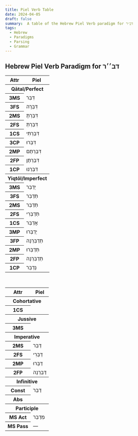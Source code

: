 ```yaml
---
title: Piel Verb Table
date: 2024-04-05
draft: false
summary:  A table of the Hebrew Piel Verb paradigm for דב׳׳ר
tags:
  - Hebrew
  - Paradigms
  - Parsing
  - Grammar
---
```

## Hebrew Piel Verb Paradigm for <span class="hebrew">דב׳׳ר</span>

<print-section>

<table>
  <!-- Table Headers -->
  <tr>
    <th>Attr</th>
    <th class="hebrew_column">Piel</th>
  </tr>

  <th colspan="2">Qātal/<wbr>Perfect</th>
  <tr>
    <!-- Attribute -->
    <th>3MS</th>
    <!-- Piel -->
    <td class="hebrew">דִּבֵּר</td>
  </tr>
  <tr>
    <!-- Attribute -->
    <th>3FS</th>
    <!-- Piel -->
    <td class="hebrew">דִּבְּרָה</td>
  </tr>
  <tr>
    <!-- Attribute -->
    <th>2MS</th>
    <!-- Piel -->
    <td class="hebrew">דִּבַּרְתָּ</td>
  </tr>
  <tr>
    <!-- Attribute -->
    <th>2FS</th>
    <!-- Piel -->
    <td class="hebrew">דִּבַּרְתְּ</td>
  </tr>
  <tr>
    <!-- Attribute -->
    <th>1CS</th>
    <!-- Piel -->
    <td class="hebrew">דִּבַּרְתִּי</td>
  </tr>
  <tr>
    <!-- Attribute -->
    <th>3CP</th>
    <!-- Piel -->
    <td class="hebrew">דִּבְּרוּ</td>
  </tr>
  <tr>
    <!-- Attribute -->
    <th>2MP</th>
    <!-- Piel -->
    <td class="hebrew">דִּבַּרְתֶּם</td>
  </tr>
  <tr>
    <!-- Attribute -->
    <th>2FP</th>
    <!-- Piel -->
    <td class="hebrew">דִּבַּרְתֶּן</td>
  </tr>
  <tr>
    <!-- Attribute -->
    <th>1CP</th>
    <!-- Piel -->
    <td class="hebrew">דִּבַּרְנוּ</td>
  </tr>

  <th colspan="2">Yiqtōl/<wbr>Imperfect</th>
  <tr>
    <!-- Attribute -->
    <th>3MS</th>
    <!-- Piel -->
    <td class="hebrew">יְדַבֵּר</td>
  </tr>
  <tr>
    <!-- Attribute -->
    <th>3FS</th>
    <!-- Piel -->
    <td class="hebrew">תְּדַבֵּר</td>
  </tr>
  <tr>
    <!-- Attribute -->
    <th>2MS</th>
    <!-- Piel -->
    <td class="hebrew">תְּדַבֵּר</td>
  </tr>
  <tr>
    <!-- Attribute -->
    <th>2FS</th>
    <!-- Piel -->
    <td class="hebrew">תְּדַבְּרִי</td>
  </tr>
  <tr>
    <!-- Attribute -->
    <th>1CS</th>
    <!-- Piel -->
    <td class="hebrew">אֲדַבֵּר</td>
  </tr>
  <tr>
    <!-- Attribute -->
    <th>3MP</th>
    <!-- Piel -->
    <td class="hebrew">יְדַבְּרוּ</td>
  </tr>
  <tr>
    <!-- Attribute -->
    <th>3FP</th>
    <!-- Piel -->
    <td class="hebrew">תְּדַבֵּרְנָה</td>
  </tr>
  <tr>
    <!-- Attribute -->
    <th>2MP</th>
    <!-- Piel -->
    <td class="hebrew">תְּדַבְּרוּ</td>
  </tr>
  <tr>
    <!-- Attribute -->
    <th>2FP</th>
    <!-- Piel -->
    <td class="hebrew">תְּדַבֵּרְנָה</td>
  </tr>
  <tr>
    <!-- Attribute -->
    <th>1CP</th>
    <!-- Piel -->
    <td class="hebrew">נְדַבֵּר</td>
  </tr>
</table>
<br />

<table class="new-page">
  <!-- Table Headers -->
  <tr>
    <th>Attr</th>
    <th class="hebrew_column">Piel</th>
  </tr>
  <th colspan="2">Cohortative</th>
  <tr>
    <!-- Attribute -->
    <th>1CS</th>
    <!-- Piel -->
    <td class="hebrew"></td>
  </tr>

  <th colspan="2">Jussive</th>
  <tr>
    <!-- Attribute -->
    <th>3MS</th>
    <!-- Piel -->
    <td class="hebrew"></td>
  </tr>

  <th colspan="2">Imperative</th>
  <tr>
    <!-- Attribute -->
    <th>2MS</th>
    <!-- Piel -->
    <td class="hebrew">דַּבֵּר</td>
  </tr>
  <tr>
    <!-- Attribute -->
    <th>2FS</th>
    <!-- Piel -->
    <td class="hebrew">דַּבְּרִי</td>
  </tr>
  <tr>
    <!-- Attribute -->
    <th>2MP</th>
    <!-- Piel -->
    <td class="hebrew">דַּבְּרוּ</td>
  </tr>
  <tr>
    <!-- Attribute -->
    <th>2FP</th>
    <!-- Piel -->
    <td class="hebrew">דַּבֵּרְנָה</td>
  </tr>

  <th colspan="2">Infinitive</th>
  <tr>
    <!-- Attribute -->
    <th>Const</th>
    <!-- Piel -->
    <td class="hebrew">דַבֵּר</td>
  </tr>
  <tr>
    <!-- Attribute -->
    <th>Abs</th>
    <!-- Piel -->
    <td class="hebrew"></td>
  </tr>

  <th colspan="2">Participle</th>
  <tr>
    <!-- Attribute -->
    <th>MS Act</th>
    <!-- Piel -->
    <td class="hebrew">מְדַבֵּר</td>
  </tr>
  <tr>
    <!-- Attribute -->
    <th>MS Pass</th>
    <!-- Piel -->
    <td class="hebrew">—</td>
  </tr>
</table>
</print-section>
